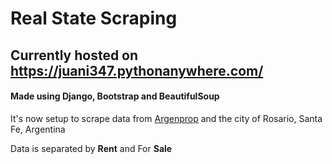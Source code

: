 # Real State Scraping

## Currently hosted on https://juani347.pythonanywhere.com/ 

#### Made using Django, Bootstrap and BeautifulSoup

It's now setup to scrape data from [Argenprop](https://www.argenprop.com/) and the city of Rosario, Santa Fe, Argentina

Data is separated by **Rent** and For **Sale**
